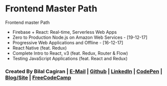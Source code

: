 # Frontend Master Path
Frontend master Path


* Firebase + React: Real-time, Serverless Web Apps
* Zero to Production Node.js on Amazon Web Services - [19-12-17]
* Progressive Web Applications and Offline - [16-12-17]
* React Native (feat. Redux)
* Complete Intro to React, v3 (feat. Redux, Router & Flow)
* Testing JavaScript Applications (feat. React and Redux)


### Created By Bilal Cagiran | [E-Mail](mailto:bcagiran@hotmail.com) | [Github](https://github.com/extwiii/) | [LinkedIn](https://linkedin.com/in/bilalcagiran) | [CodePen](http://codepen.io/extwiii/) | [Blog/Site](http://bilalcagiran.com) | [FreeCodeCamp](https://www.freecodecamp.com/extwiii) 
